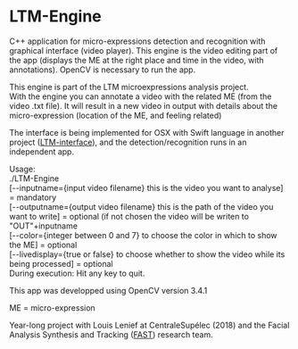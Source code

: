 # LTM-Engine
C++ application for micro-expressions detection and recognition with graphical interface (video player). This engine is the video editing part of the app (displays the ME at the right place and time in the video, with annotations). OpenCV is necessary to run the app.

 This engine is part of the LTM microexpressions analysis project.  
 With the engine you can annotate a video with the related ME (from the video .txt file). It will result in a new video in output with details about the micro-expression (location of the ME, and feeling related)


The interface is being implemented for OSX with Swift language in another project ([LTM-interface](https://github.com/gabides/LTM-Interface-cocoa/)), and the detection/recognition runs in an independent app.



Usage:  
./LTM-Engine  
[--inputname={input video filename} this is the video you want to analyse] = mandatory  
[--outputname={output video filename} this is the path of the video you want to write] = optional (if not chosen the video will be writen to "OUT"+inputname  
[--color={integer between 0 and 7} to choose the color in which to show the ME] = optional  
[--livedisplay={true or false} to choose whether to show the video while its being processed] = optional  
During execution:
Hit any key to quit.

This app was developped using OpenCV version 3.4.1


ME = micro-expression


Year-long project with Louis Lenief at CentraleSupélec (2018) and the Facial Analysis Synthesis and Tracking ([FAST](http://www.rennes.supelec.fr/ren/rd/fast/fast_accueil.php)) research team.

